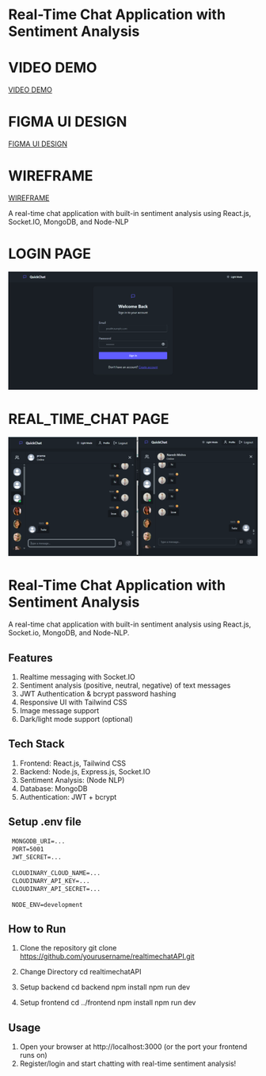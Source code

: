 # Real-Time Chat Application with Sentiment Analysis
# VIDEO DEMO
[VIDEO DEMO](https://drive.google.com/file/d/1Pg9qOdARKAHiNJg84fIkBvtWRkUHNFAk/view?usp=drivesdk)
# FIGMA UI DESIGN
[FIGMA UI DESIGN](https://www.figma.com/design/UPnVdhko3Lagl01Qo08tEI/RealTimeChatApp?node-id=0-1&p=f&t=AP4jgmOSOZxIEf8z-0)
# WIREFRAME
[WIREFRAME](https://www.figma.com/design/6Rztawzah3UokZEy9gjvln/wireframes?node-id=0-1&p=f&t=4tanRcDKYSkw9P7P-0)

A real-time chat application with built-in sentiment analysis using React.js, Socket.IO, MongoDB, and Node-NLP

# LOGIN PAGE
![Login Screen](frontend/my-project/src/assets/login.png)

# REAL_TIME_CHAT PAGE 
![Login Screen](frontend/my-project/src/assets/chat.png)

# Real-Time Chat Application with Sentiment Analysis

A real-time chat application with built-in sentiment analysis using React.js, Socket.io, MongoDB, and Node-NLP.

## Features
1. Realtime messaging with Socket.IO
2. Sentiment analysis (positive, neutral, negative) of text messages
3. JWT Authentication & bcrypt password hashing
4. Responsive UI with Tailwind CSS
5. Image message support
6. Dark/light mode support (optional)

## Tech Stack
1. Frontend: React.js, Tailwind CSS  
2. Backend: Node.js, Express.js, Socket.IO  
3. Sentiment Analysis: (Node NLP)  
4. Database: MongoDB  
5. Authentication: JWT + bcrypt

## Setup .env file
     MONGODB_URI=...
     PORT=5001
     JWT_SECRET=...

     CLOUDINARY_CLOUD_NAME=...
     CLOUDINARY_API_KEY=...
     CLOUDINARY_API_SECRET=...

     NODE_ENV=development

## How to Run
1. Clone the repository
   git clone https://github.com/yourusername/realtimechatAPI.git
2. Change Directory 
      cd realtimechatAPI
3. Setup backend
      cd backend
      npm install
      npm run dev

4. Setup frontend
      cd ../frontend
      npm install
      npm run dev

## Usage
  1. Open your browser at http://localhost:3000 (or the port your frontend runs on)
  2. Register/login and start chatting with real-time sentiment analysis!